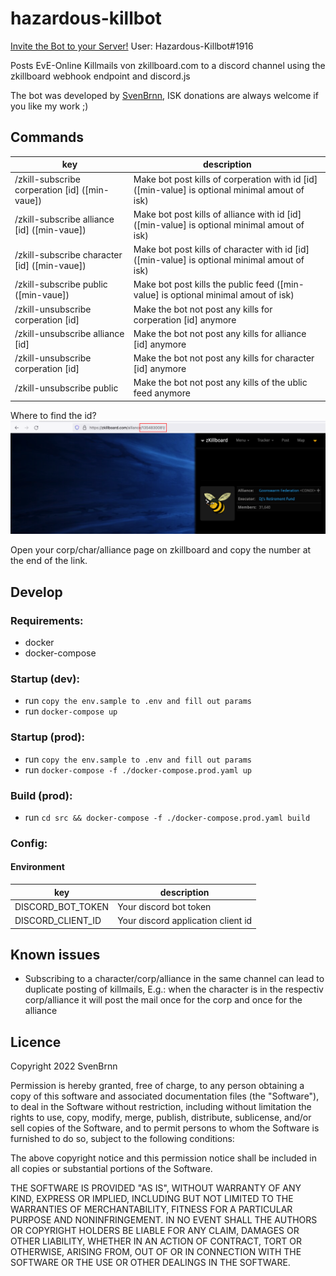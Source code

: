 # hazardous-killbot
[Invite the Bot to your Server!](https://discord.com/api/oauth2/authorize?client_id=981835348030160948&permissions=274877925376&scope=bot%20applications.commands)
User: Hazardous-Killbot#1916

Posts EvE-Online Killmails von zkillboard.com to a discord channel using the zkillboard webhook endpoint and discord.js

The bot was developed by [SvenBrnn](https://zkillboard.com/character/694883910/), ISK donations are always welcome if you like my work ;)

## Commands

| key                                            | description                                                                                     |
|------------------------------------------------|-------------------------------------------------------------------------------------------------|
| /zkill-subscribe corperation [id] ([min-vaue]) | Make bot post kills of corperation with id [id] ([min-value] is optional minimal amout of isk)  |
| /zkill-subscribe alliance [id] ([min-vaue])    | Make bot post kills of alliance with id [id] ([min-value] is optional minimal amout of isk)     |
| /zkill-subscribe character [id] ([min-vaue])   | Make bot post kills of character with id [id] ([min-value] is optional minimal amout of isk)    |
| /zkill-subscribe public ([min-vaue])           | Make bot post kills the public feed ([min-value] is optional minimal amout of isk)              |
| /zkill-unsubscribe corperation [id]            | Make the bot not post any kills for corperation [id] anymore                                    |
| /zkill-unsubscribe alliance [id]               | Make the bot not post any kills for alliance [id] anymore                                       |
| /zkill-unsubscribe corperation [id]            | Make the bot not post any kills for character [id] anymore                                      |
| /zkill-unsubscribe public                      | Make the bot not post any kills of the ublic feed anymore                                       |

Where to find the id?
![](./docs/id.png)

Open your corp/char/alliance page on zkillboard and copy the number at the end of the link.

## Develop

### Requirements:

- docker
- docker-compose


### Startup (dev):

- run `copy the env.sample to .env and fill out params`
- run `docker-compose up`

### Startup (prod):
 
- run `copy the env.sample to .env and fill out params`
- run `docker-compose -f ./docker-compose.prod.yaml up`

### Build (prod):
 
- run `cd src && docker-compose -f ./docker-compose.prod.yaml build`

### Config:

#### Environment

| key                  | description                        |
|----------------------|------------------------------------|
| DISCORD_BOT_TOKEN    | Your discord bot token             |
| DISCORD_CLIENT_ID    | Your discord application client id |

## Known issues

- Subscribing to a character/corp/alliance in the same channel can lead to duplicate posting of killmails, E.g.: when the character is in the respectiv corp/alliance it will post the mail once for the corp and once for the alliance

## Licence 
Copyright 2022 SvenBrnn

Permission is hereby granted, free of charge, to any person obtaining a copy of this software and associated documentation files (the "Software"), to deal in the Software without restriction, including without limitation the rights to use, copy, modify, merge, publish, distribute, sublicense, and/or sell copies of the Software, and to permit persons to whom the Software is furnished to do so, subject to the following conditions:

The above copyright notice and this permission notice shall be included in all copies or substantial portions of the Software.

THE SOFTWARE IS PROVIDED "AS IS", WITHOUT WARRANTY OF ANY KIND, EXPRESS OR IMPLIED, INCLUDING BUT NOT LIMITED TO THE WARRANTIES OF MERCHANTABILITY, FITNESS FOR A PARTICULAR PURPOSE AND NONINFRINGEMENT. IN NO EVENT SHALL THE AUTHORS OR COPYRIGHT HOLDERS BE LIABLE FOR ANY CLAIM, DAMAGES OR OTHER LIABILITY, WHETHER IN AN ACTION OF CONTRACT, TORT OR OTHERWISE, ARISING FROM, OUT OF OR IN CONNECTION WITH THE SOFTWARE OR THE USE OR OTHER DEALINGS IN THE SOFTWARE.